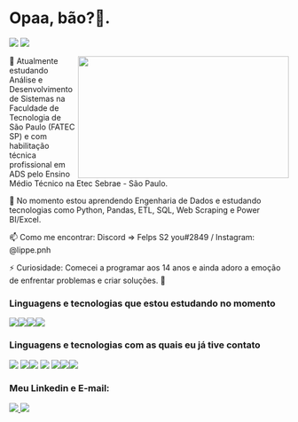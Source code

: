 # Opaa, bão?👋.

<img src="https://img.shields.io/badge/Procurando%20Estágio-32CD32?style=for-the-badge&logo=Handshake&logoColor=white"> <img src="https://img.shields.io/badge/Procurando%20uma%20oportunidade%20de%20est%C3%A1gio%20em%20Análise/Engenharia%20de%20Dados-FFA500?style=for-the-badge&logo=Handshake&logoColor=white">



<img align="right" src="https://media1.giphy.com/media/13HgwGsXF0aiGY/giphy.gif" width="380" height="220">

🔭 Atualmente estudando Análise e Desenvolvimento de Sistemas na Faculdade de Tecnologia de São Paulo (FATEC SP) e com habilitação técnica profissional em ADS pelo Ensino Médio Técnico na Etec Sebrae - São Paulo.

🌱 No momento estou aprendendo Engenharia de Dados e estudando tecnologias como Python, Pandas, ETL, SQL, Web Scraping e Power BI/Excel.

📫 Como me encontrar: Discord => Felps S2 you#2849 / Instagram: @lippe.pnh 

⚡ Curiosidade: Comecei a programar aos 14 anos e ainda adoro a emoção de enfrentar problemas e criar soluções. 🚀

###  Linguagens e tecnologias que estou estudando no momento

<img src="https://img.shields.io/badge/Python-3776AB?style=for-the-badge&logo=python&logoColor=white"><img src="https://img.shields.io/badge/Pandas-150458?style=for-the-badge&logo=pandas&logoColor=white"><img src="https://img.shields.io/badge/SQL-4479A1?style=for-the-badge&logo=postgresql&logoColor=white"><img src="https://img.shields.io/badge/Power%20BI-F2C811?style=for-the-badge&logo=powerbi&logoColor=black">

###  Linguagens e tecnologias com as quais eu já tive contato

<img src="https://img.shields.io/badge/HTML5-E34F26?style=for-the-badge&logo=html5&logoColor=white"> <img src="https://img.shields.io/badge/CSS3-1572B6?style=for-the-badge&logo=css3&logoColor=white"><img src="https://img.shields.io/badge/JavaScript-F7DF1E?style=for-the-badge&logo=javascript&logoColor=black">
<img src="https://img.shields.io/badge/PHP-777BB4?style=for-the-badge&logo=php&logoColor=white"> <img src="https://img.shields.io/badge/MySQL-00000F?style=for-the-badge&logo=mysql&logoColor=white"><img src="https://img.shields.io/badge/Git-F05032?style=for-the-badge&logo=git&logoColor=white"><img src="https://img.shields.io/badge/C%23-239120?style=for-the-badge&logo=c-sharp&logoColor=white">

### Meu Linkedin e E-mail:
<a href="https://www.linkedin.com/in/felippe-pinheiro-87488b220/" target="_blank">
  <img src="https://img.shields.io/badge/LinkedIn-0077B5?style=for-the-badge&logo=linkedin&logoColor=white">
</a>
<a href="mailto:santospinheiro31@outlook.com">
  <img src="https://img.shields.io/badge/Email-0078D4?style=for-the-badge&logo=microsoft-outlook&logoColor=white">
</a>




